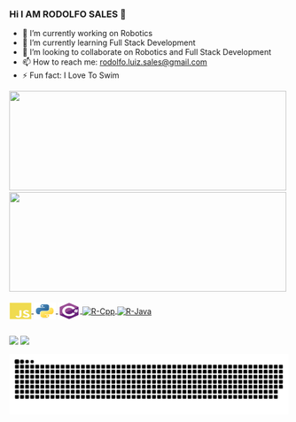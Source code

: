 ### Hi I AM RODOLFO SALES 👋

- 🔭 I’m currently working on Robotics
- 🌱 I’m currently learning Full Stack Development
- 👯 I’m looking to collaborate on Robotics and Full Stack Development
- 📫 How to reach me: rodolfo.luiz.sales@gmail.com
- ⚡ Fun fact: I Love To Swim

<div>
  <a href="https://github.com/RodolfoSales">
  <img height="180em" width="500" src="https://github-readme-stats.vercel.app/api?username=RodolfoSales&show_icons=true&theme=vision-friendly-dark&include_all_commits=true&count_private=true&"/>
  <img height="180em" width="500" src="https://github-readme-stats.vercel.app/api/top-langs/?username=RodolfoSales&layout=compact&&langs_count=3&theme=vision-friendly-dark"/>
</div>
<div style="display: inline_block"><br>
  <img align="center" alt="R-Js" height="30" width="40" src="https://raw.githubusercontent.com/devicons/devicon/master/icons/javascript/javascript-plain.svg">
  <img align="center" alt="R-Python" height="30" width="40" src="https://raw.githubusercontent.com/devicons/devicon/master/icons/python/python-original.svg">
  <img align="center" alt="R-Csharp" height="30" width="40" src="https://raw.githubusercontent.com/devicons/devicon/master/icons/csharp/csharp-original.svg">
  <img align="center" alt="R-Cpp" height="30" width="40" src="https://cdn.jsdelivr.net/gh/devicons/devicon/icons/cplusplus/cplusplus-original.svg">
 <img align="center" alt="R-Java" height="30" width="40" src="https://cdn.jsdelivr.net/gh/devicons/devicon/icons/java/java-original.svg">
</div>
 
  ##

<div> 
  <a href = "mailto:rodolfo.luiz.sales@gmail.com"><img src="https://img.shields.io/badge/-Gmail-%23333?style=for-the-badge&logo=gmail&logoColor=white" target="_blank"></a>
  <a href="https://www.linkedin.com/in/RodolfoSales" target="_blank"><img src="https://img.shields.io/badge/-LinkedIn-%230077B5?style=for-the-badge&logo=linkedin&logoColor=white" target="_blank"></a>
 
  ![Snake animation](https://github.com/RodolfoSales/RodolfoSales/blob/output/github-contribution-grid-snake.svg)
 
 </div>
